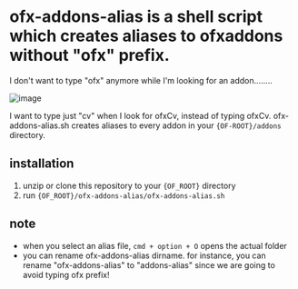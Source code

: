 ofx-addons-alias is a shell script which creates aliases to ofxaddons without "ofx" prefix.
================

I don't want to type "ofx" anymore while I'm looking for an addon........

![image](https://31.media.tumblr.com/d7f273534496832d4d468c54425da71a/tumblr_n0mvh0ktgU1s2up8jo1_1280.png)

I want to type just "cv" when I look for ofxCv, instead of typing ofxCv.
ofx-addons-alias.sh creates aliases to every addon in your `{OF-ROOT}/addons` directory.


## installation
1. unzip or clone this repository to your `{OF_ROOT}` directory
2. run `{OF_ROOT}/ofx-addons-alias/ofx-addons-alias.sh`

## note
- when you select an alias file, `cmd + option + O` opens the actual folder
- you can rename ofx-addons-alias dirname. for instance, you can rename "ofx-addons-alias" to "addons-alias" since we are going to avoid typing ofx prefix!